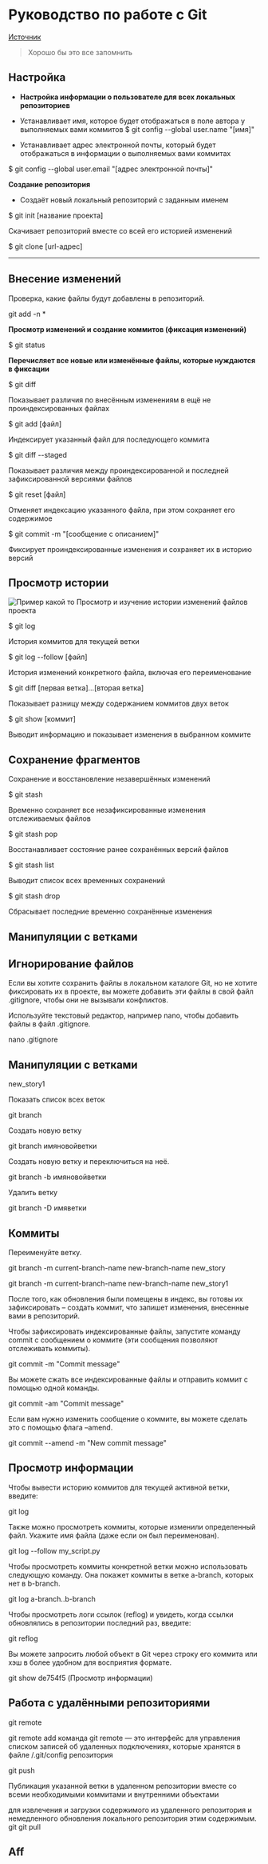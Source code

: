 # Руководство по работе с Git

<!--- Источник: https://training.github.com/downloads/ru/github-git-cheat-sheet/--->

  [Источник](https://training.github.com/downloads/ru/github-git-cheat-sheet/ "Справочник Git")

>Хорошо бы это все запомнить

## Настройка

* **Настройка информации о пользователе для всех локальных репозиториев** 

* Устанавливает имя, которое будет отображаться в поле автора у выполняемых вами коммитов
$ git config --global user.name "[имя]"

* Устанавливает адрес электронной почты, который будет отображаться в информации о выполняемых вами коммитах

$ git config --global user.email "[адрес электронной почты]"



**Создание репозитория**

* Создаёт новый локальный репозиторий с заданным именем

$ git init [название проекта]

Скачивает репозиторий вместе со всей его историей изменений

$ git clone [url-адрес]



***



## Внесение изменений

Проверка, какие файлы будут добавлены в репозиторий.

git add -n *


**Просмотр изменений и создание коммитов (фиксация изменений)**

$ git status

**Перечисляет все новые или изменённые файлы, которые нуждаются в фиксации**

$ git diff

Показывает различия по внесённым изменениям в ещё не проиндексированных файлах

$ git add [файл]

Индексирует указанный файл для последующего коммита

$ git diff --staged

Показывает различия между проиндексированной и последней зафиксированной версиями файлов

$ git reset [файл]

Отменяет индексацию указанного файла, при этом сохраняет его содержимое

$ git commit -m "[сообщение с описанием]"

Фиксирует проиндексированные изменения и сохраняет их в историю версий


## Просмотр истории

![Пример какой то ](/img/primer.png)
Просмотр и изучение истории изменений файлов проекта

$ git log

История коммитов для текущей ветки

$ git log --follow [файл]

История изменений конкретного файла, включая его переименование

$ git diff [первая ветка]...[вторая ветка]

Показывает разницу между содержанием коммитов двух веток

$ git show [коммит]

Выводит информацию и показывает изменения в выбранном коммите


## Сохранение фрагментов
Сохранение и восстановление незавершённых изменений

$ git stash

Временно сохраняет все незафиксированные изменения отслеживаемых файлов

$ git stash pop

Восстанавливает состояние ранее сохранённых версий файлов

$ git stash list

Выводит список всех временных сохранений

$ git stash drop

Сбрасывает последние временно сохранённыe изменения



## Манипуляции с ветками 

## Игнорирование файлов

Если вы хотите сохранить файлы в локальном каталоге Git, но не хотите фиксировать их в проекте, вы можете добавить эти файлы в свой файл .gitignore, чтобы они не вызывали конфликтов.

Используйте текстовый редактор, например nano, чтобы добавить файлы в файл .gitignore.

nano .gitignore

## Манипуляции с ветками 
 new_story1

Показать список всех веток

git branch	

Создать новую ветку

git branch имяновойветки

Создать новую ветку и переключиться на неё.

git branch -b имяновойветки

Удалить ветку

git branch -D имяветки

## Коммиты

Переименуйте ветку.

git branch -m current-branch-name new-branch-name
new_story

git branch -m current-branch-name new-branch-name
 new_story1

После того, как обновления были помещены в индекс, вы готовы их зафиксировать – создать коммит, что запишет изменения, внесенные вами в репозиторий.

Чтобы зафиксировать индексированные файлы, запустите команду commit с сообщением о коммите (эти сообщения позволяют отслеживать коммиты).

git commit -m "Commit message"

Вы можете сжать все индексированные файлы и отправить коммит с помощью одной команды.

git commit -am "Commit message"

Если вам нужно изменить сообщение о коммите, вы можете сделать это с помощью флага –amend.

git commit --amend -m "New commit message"

## Просмотр информации 

Чтобы вывести историю коммитов для текущей активной ветки, введите:

git log

Также можно просмотреть коммиты, которые изменили определенный файл. Укажите имя файла (даже если он был переименован).

git log --follow my_script.py

Чтобы просмотреть коммиты конкретной ветки можно использовать следующую команду. Она покажет коммиты в ветке a-branch, которых нет в b-branch.

git log a-branch..b-branch

Чтобы просмотреть логи ссылок (reflog) и увидеть, когда ссылки обновлялись в репозитории последний раз, введите:

git reflog

Вы можете запросить любой объект в Git через строку его коммита или хэш в более удобном для восприятия формате.

git show de754f5
(Просмотр информации)

##  Работа с удалёнными репозиториями

git remote

git remote add <name> <url>
  команда git remote — это интерфейс для управления списком записей об удаленных подключениях, которые хранятся в файле /.git/config репозитория


git push <remote> <branch>

  Публикация указанной ветки в удаленном репозитории вместе со всеми необходимыми коммитами и внутренними объектами
  

 для извлечения и загрузки содержимого из удаленного репозитория и немедленного обновления локального репозитория этим содержимым.
 git 
 git pull

## Aff


